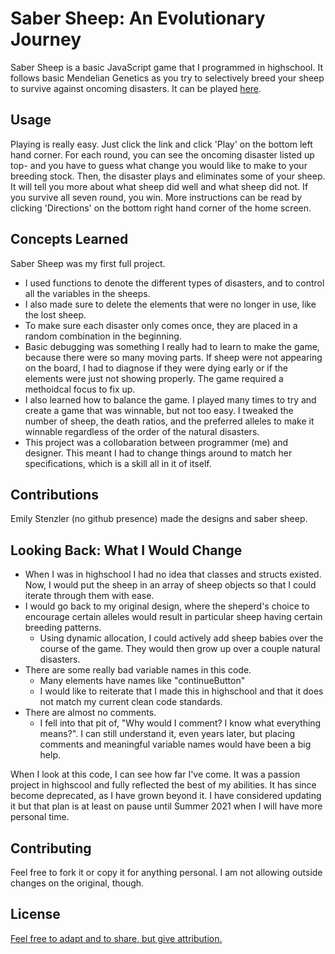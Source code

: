 # Saber Sheep: An Evolutionary Journey

Saber Sheep is a basic JavaScript game that I programmed in highschool.  It follows basic Mendelian Genetics as you try to selectively breed your sheep to survive against oncoming disasters.  It can be played [here](https://studio.code.org/projects/applab/NQzMuHz1DMojy69v7BTK5bbji_URlpmVjj0MpeBhjdw). 


## Usage

Playing is really easy.  Just click the link and click 'Play' on the bottom left hand corner.  For each round, you can see the oncoming disaster listed up top- and you have to guess what change you would like to make to your breeding stock.  Then, the disaster plays and eliminates some of your sheep.  It will tell you more about what sheep did well and what sheep did not. If you survive all seven round, you win.  More instructions can be read by clicking 'Directions' on the bottom right hand corner of the home screen.

## Concepts Learned

Saber Sheep was my first full project. 
* I used functions to denote the different types of disasters, and to control all the variables in the sheeps.  
* I also made sure to delete the elements that were no longer in use, like the lost sheep.  
* To make sure each disaster only comes once, they are placed in a random combination in the beginning.  
* Basic debugging was something I really had to learn to make the game, because there were so many moving parts.  If sheep were not appearing on the board, I had to diagnose if they were dying early or if the elements were just not showing properly.  The game required a methoidcal focus to fix up.  
* I also learned how to balance the game. I played many times to try and create a game that was winnable, but not too easy.  I tweaked the number of sheep, the death ratios, and the preferred alleles to make it winnable regardless of the order of the natural disasters.  
* This project was a collobaration between programmer (me) and designer. This meant I had to change things around to match her specifications, which is a skill all in it of itself.

## Contributions
Emily Stenzler (no github presence) made the designs and saber sheep.

## Looking Back: What I Would Change

* When I was in highschool I had no idea that classes and structs existed. Now, I would put the sheep in an array of sheep objects so that I could iterate through them with ease.  
* I would go back to my original design, where the sheperd's choice to encourage certain alleles would result in particular sheep having certain breeding patterns.  
    - Using dynamic allocation, I could actively add sheep babies over the course of the game.  They would then grow up over a couple natural disasters.  
* There are some really bad variable names in this code. 
    - Many elements have names like "continueButton"
    - I  would like to reiterate that I made this in highschool and that it does not match my current clean code standards.
* There are almost no comments.  
    - I fell into that pit of, "Why would I comment? I know what everything means?".  I can still understand it, even years later, but placing comments and meaningful variable names would have been a big help.

When I look at this code, I can see how far I've come.  It was a passion project in highscool and fully reflected the best of my abilities. It has since become deprecated, as I have grown beyond it.  I have considered updating it but that plan is at least on pause until Summer 2021 when I will have more personal time.

## Contributing
Feel free to fork it or copy it for anything personal.  I am not allowing outside changes on the original, though.

## License
[Feel free to adapt and to share, but give attribution.](https://creativecommons.org/licenses/by-nc/4.0/)
